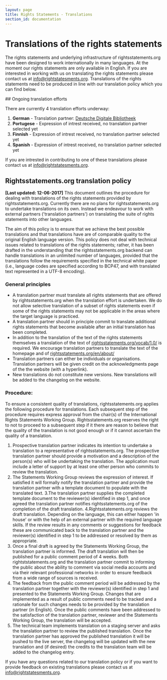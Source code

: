 ```yaml
---
layout: page
title: Rights Statements - Translations
section_id: documentation
---
```


# Translations of the rights statements

The rights statements and underlying infrastructure of rightsstatements.org have been designed to work internationally in many languages. At the moment our rights statements are only available in English. If you are interested in working with us on translating the rights statements please contact us at [info@rightstatesments.org](mailto:info@rightstatesments.org). Translations of the rights statements need to be produced in line with our translation policy which you can find below. 


<div class="box">
## Ongoing translation efforts

There are currently 4 translation efforts underway: 

1. **German** - Translation partner: [Deutsche Digitale Bibliotheek](https://www.deutsche-digitale-bibliothek.de/) 
2. **Portugese** -  Expression of intrest received, no translation partner selected yet
3. **Finnish** - Expression of intrest received, no translation partner selected yet
4. **Spanish** - Expression of intrest received, no translation partner selected yet

If you are intrested in contributing to one of these translations please contact us at [info@rightstatesments.org](mailto:info@rightstatesments.org). 
</div>

## Rightsstatements.org translation policy 

**[Last updated: 12-06-2017]** This document outlines the procedure for dealing with translations of the rights statements provided by rightsstatements.org. Currently there are no plans for rightsstatements.org to undertake translations on its own. Instead we endeavour to work with external partners ('translation partners') on translating the suite of rights statements into other languages.
 
The aim of this policy is to ensure that we achieve the best possible translations and that translations have are of comparable quality to the original English language version. This policy does not deal with technical issues related to translations of the rights statements; rather, it has been drafted in the understanding that the rightsstatements.org backend can handle translations in an unlimited number of languages, provided that the translations follow the requirements specified in the technical white paper (i.e., language codes are specified according to BCP47, and with translated text represented in a UTF-8 encoding).

### General principles

* A translation partner must translate all rights statements that are offered by rightsstatements.org when the translation effort is undertaken. We do not allow selective translation of a subset of rights statements even if some of the rights statements may not be applicable in the areas where the target language is practiced. 
* A translation partner should in principle commit to translate additional rights statements that become available after an initial translation has been completed.
* In addition to the translation of the text of the rights statements themselves a translation of the text of [rightsstatements.org/vocab/1.0/](/vocab/1.0/?language=en) is required. We encourage translation partners to translate the text of the homepage and of [rightsstatements.org/en/about/](/en/about.html)
* Translation partners can either be individuals or organisations. Translation partners will be given credit on the acknowledgments page of the the website (with a hyperlink). 
* New translations do not constitute new versions. New translations will be added to the changelog on the website.

### Procedure:

To ensure a consistent quality of translations, rightsstatements.org applies the following procedure for translations. Each subsequent step of the procedure requires express approval from the chair(s) of the International Rights Statements Working Group. Rightsstatements.org reserves the right to not to proceed to a subsequent step if it there are reason to believe that the quality of the translation is not good enough or if it cannot ascertain the quality of a translation.

1. Prospective translation partner indicates its intention to undertake a translation to a representative of rightsstatements.org. The prospective translation partner should provide a motivation and a description of the person(s) who will be undertaking the translation. The application must include a letter of support by at least one other person who commits to review the translation. 
2. The Statements Working Group reviews the expression of interest. If satisfied it will formally notify the translation partner and provide the translation partner with a template document to populate with the translated text.
3.The translation partner supplies the completed template document to the reviewer(s) identified in step 1, and once agreed the translation partner notifies rightsstatements.org of the completion of the draft translation.
4.Rightsstatements.org reviews the draft translation. Depending on the language, this can either happen 'in house' or with the help of an external partner with the required language skills. If the review results in any comments or suggestions for feedback these are communicated back to the translation partner and the reviewer(s) identified in step 1 to be addressed or resolved by them as appropriate. 
5. Once a final draft is agreed by the Statements Working Group, the translation partner is informed. The draft translation will then be published for a public comment period of 4 weeks. Both rightststatements.org and the translation partner commit to informing the public about the ability to comment via social media accounts and via their relevant professional networks in order to ensure feedback from a wide range of sources is received.
6. The feedback from the public comment period will be addressed by the translation partner together with the reviewer(s) identified in step 1 and presented to the Statements Working Group. Changes that are implemented as a result of  public comments need to be tracked and a rationale for such changes needs to be provided by the translation partner (in English). Once the public comments have been addressed to the satisfaction of the translation partner, reviewer and the Statements Working Group, the translation will be accepted.
7. The technical team implements translation on a staging server and asks the translation partner to review the published translation. Once the translation partner has approved the published translation it will be pushed to the live server, the changelog will be updated with the new translation and (if desired) the credits to the translation team will be added to the changelog entry.  

If you have any questions related to our translation policy or if you want to provide feedback on existing translations please contact us at [info@rightstatesments.org](mailto:info@rightstatesments.org).
